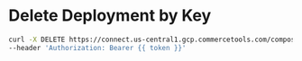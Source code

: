 # Delete Deployment by Key

```bash
curl -X DELETE https://connect.us-central1.gcp.commercetools.com/composable-product-dev-sandbox/deployments/key=orium-ct-connect-bloomreach-discovery-deployment -i \
--header 'Authorization: Bearer {{ token }}'
```
